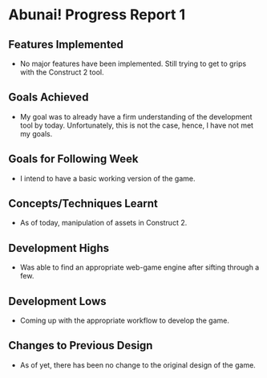 # Abunai! Progress Report 1

## Features Implemented

- No major features have been implemented. Still trying to get to grips with the Construct 2 tool.

## Goals Achieved

- My goal was to already have a firm understanding of the development tool by today. Unfortunately, this is not the case, hence,
   I have not met my goals.

## Goals for Following Week
- I intend to have a basic working version of the game.

## Concepts/Techniques Learnt
- As of today, manipulation of assets in Construct 2.

## Development Highs
- Was able to find an appropriate web-game engine after sifting through a few.

## Development Lows
- Coming up with the appropriate workflow to develop the game.

## Changes to Previous Design
- As of yet, there has been no change to the original design of the game.